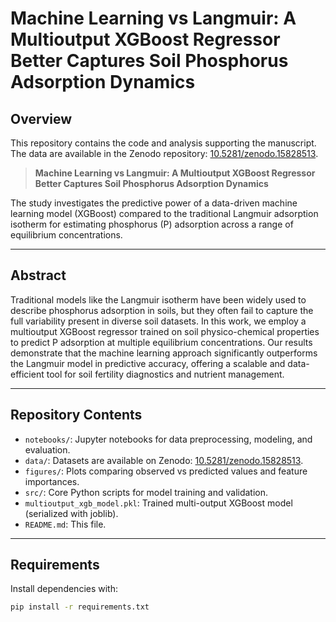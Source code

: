 # Machine Learning vs Langmuir: A Multioutput XGBoost Regressor Better Captures Soil Phosphorus Adsorption Dynamics

## Overview

This repository contains the code and analysis supporting the manuscript.  
The data are available in the Zenodo repository: [10.5281/zenodo.15828513](https://doi.org/10.5281/zenodo.15828513).

> **Machine Learning vs Langmuir: A Multioutput XGBoost Regressor Better Captures Soil Phosphorus Adsorption Dynamics**

The study investigates the predictive power of a data-driven machine learning model (XGBoost) compared to the traditional Langmuir adsorption isotherm for estimating phosphorus (P) adsorption across a range of equilibrium concentrations.

---

## Abstract

Traditional models like the Langmuir isotherm have been widely used to describe phosphorus adsorption in soils, but they often fail to capture the full variability present in diverse soil datasets. In this work, we employ a multioutput XGBoost regressor trained on soil physico-chemical properties to predict P adsorption at multiple equilibrium concentrations. Our results demonstrate that the machine learning approach significantly outperforms the Langmuir model in predictive accuracy, offering a scalable and data-efficient tool for soil fertility diagnostics and nutrient management.

---

## Repository Contents

- `notebooks/`: Jupyter notebooks for data preprocessing, modeling, and evaluation.
- `data/`: Datasets are available on Zenodo: [10.5281/zenodo.15828513](https://doi.org/10.5281/zenodo.15828513).
- `figures/`: Plots comparing observed vs predicted values and feature importances.
- `src/`: Core Python scripts for model training and validation.
- `multioutput_xgb_model.pkl`: Trained multi-output XGBoost model (serialized with joblib).
- `README.md`: This file.

---

## Requirements

Install dependencies with:

```bash
pip install -r requirements.txt
